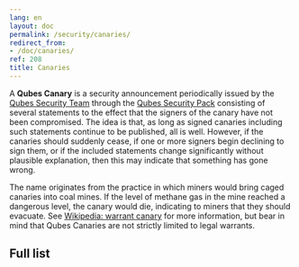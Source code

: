 ```yaml
---
lang: en
layout: doc
permalink: /security/canaries/
redirect_from:
- /doc/canaries/
ref: 208
title: Canaries
---
```



A **Qubes Canary** is a security announcement periodically issued by the [Qubes Security Team](/security/#the-qubes-security-team) through the [Qubes Security Pack](/security/pack/) consisting of several statements to the effect that the signers of the canary have not been compromised.
The idea is that, as long as signed canaries including such statements continue to be published, all is well.
However, if the canaries should suddenly cease, if one or more signers begin declining to sign them, or if the included statements change significantly without plausible explanation, then this may indicate that something has gone wrong.

The name originates from the practice in which miners would bring caged canaries into coal mines.
If the level of methane gas in the mine reached a dangerous level, the canary would die, indicating to miners that they should evacuate.
See [Wikipedia: warrant canary](https://en.wikipedia.org/wiki/Warrant_canary) for more information, but bear in mind that Qubes Canaries are not strictly limited to legal warrants.

## Full list

